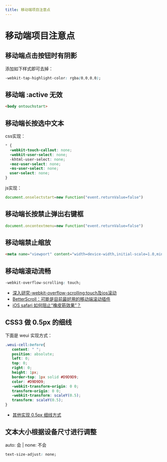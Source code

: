 ```yaml
---
title: 移动端项目注意点
---
```


# 移动端项目注意点

## 移动端点击按钮时有阴影

添加如下样式即可去掉：

```css
-webkit-tap-highlight-color: rgba(0,0,0,0);
```

## 移动端 :active 无效

```html
<body ontouchstart>
```

## 移动端长按选中文本

css实现：

```css
* {
  -webkit-touch-callout: none;
  -webkit-user-select: none;
  -khtml-user-select: none;
  -moz-user-select: none;
  -ms-user-select: none;
  user-select: none;
}
```

js实现：

```js
document.onselectstart=new Function("event.returnValue=false")
```

## 移动端长按禁止弹出右键框

```js
document.oncontextmenu=new Function("event.returnValue=false")
```

## 移动端禁止缩放

```html
<meta name="viewport" content="width=device-width,initial-scale=1.0,minimum-scale=1.0, maximum-scale=1.0, user-scalable=no">
```

## 移动端滚动流畅

```css
-webkit-overflow-scrolling: touch;
```

* [深入研究-webkit-overflow-scrolling:touch及ios滚动](https://www.cnblogs.com/xiahj/p/8036419.html)
* [BetterScroll：可能是目前最好用的移动端滚动插件](https://juejin.im/post/59b777015188257e764c716f)
* [iOS safari 如何阻止“橡皮筋效果”？](https://www.zhihu.com/question/22256539)

## CSS3 做 0.5px 的细线

下面是 weui 实现方式：

```css
.weui-cell:before{
   content: " ";
   position: absolute;
   left: 0;
   top: 0;
   right: 0;
   height: 1px;
   border-top: 1px solid #D9D9D9;
   color: #D9D9D9;
   -webkit-transform-origin: 0 0;
   transform-origin: 0 0;
   -webkit-transform: scaleY(0.5);
   transform: scaleY(0.5);
}
```

* [其他实现 0.5px 细线方式](https://blog.csdn.net/tyro_java/article/details/52013531)

## 文本大小根据设备尺寸进行调整

auto: 会 | none: 不会

```css
text-size-adjust: none;
```